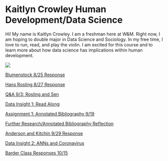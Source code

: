 # Kaitlyn Crowley Human Development/Data Science

Hi!  My name is Kaitlyn Crowley.  I am a freshman here at W&M.  Right now, I am hoping to double major in Data Science and Sociology.  In my free time, I love to run, read, and play the violin.  I am excited for this course and to learn more about how data science has implications within human development.

![](CrowleyImage.jpg)

[Blumenstock 8/25 Response](blumenstock.md)

[Hans Rosling 8/27 Response](hansrosling.md)

[Q&A 9/3: Rosling and Sen](rosling&senQ&A.md)

[Data Insight 1: Read Along](datainsight1.md)

[Assignment 1: Annotated Bibliography 9/19](annotatedbibliography.md)

[Further Research/Annotated Bibliography Reflection](further_research.md)

[Anderson and Kitchin 9/29 Response](anderson_and_kitchin.md)

[Data Insight 2: ANNs and Coronavirus](data_insight2.md)

[Barder Class Responses 10/15](barder_responses.md)
